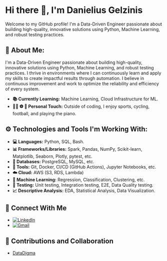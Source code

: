 # Hi there 👋, I'm Danielius Gelzinis

Welcome to my GitHub profile! I'm a Data-Driven Engineer passionate about building high-quality, innovative solutions
using Python, Machine Learning, and robust testing practices.

## 👨 About Me:

I'm a Data-Driven Engineer passionate about building high-quality, innovative solutions using Python, Machine Learning,
and robust testing practices. I thrive in environments where I can continuously learn and apply my skills to create
impactful results through automation. I believe in continuous improvement and work to optimize the reliability and
efficiency of every system.

* **📚 Currently Learning:** Machine Learning, Cloud Infrastructure for ML.
* **🚴‍♂️ ⚽ 🎹 Personal Touch:** Outside of coding, I enjoy sports, cycling, football, and playing the piano.

## ⚙️ Technologies and Tools I'm Working With:

* **💻 Languages:** Python, SQL, Bash.
* **📊 Frameworks/Libraries:** Spark, Pandas, NumPy, Scikit-learn, Matplotlib, Seaborn, Plotly, pytest, etc.
* **💾 Databases:** PostgreSQL, MySQL, etc.
* **🔧 Tools:** Git, Docker, CI/CD (GitHub Actions), Jupyter Notebooks, etc.
* **☁️ Cloud:** AWS (S3, RDS, Lambda)
* **🧠 Machine Learning:** Regression, Classification, Clustering, etc.
* **🧪 Testing:** Unit testing, Integration testing, E2E, Data Quality testing.
* **📈 Descriptive Analysis:** EDA, Statistical Analysis, Data Visualization.

## 🔗 Connect With Me

* <a href="https://linkedin.com/in/danielius-gelzinis-189b8519" target="_blank" rel="noopener noreferrer"><img src="https://img.shields.io/badge/LinkedIn-%230077B5.svg?style=for-the-badge&logo=linkedin&logoColor=white" alt="LinkedIn"></a>
* <a href="mailto:d.gelzinis@gmail.com"><img src="https://img.shields.io/badge/Gmail-D14836?style=for-the-badge&logo=gmail&logoColor=white" alt="Gmail"></a>

## 🤝 Contributions and Collaboration

* [DataDigma](https://datadigma.com)
